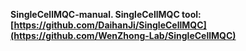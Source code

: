 **SingleCellMQC-manual. SingleCellMQC tool: [https://github.com/DaihanJi/SingleCellMQC](https://github.com/WenZhong-Lab/SingleCellMQC)**
